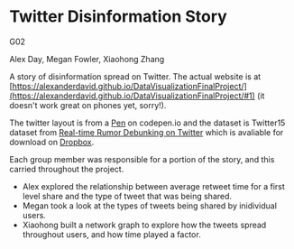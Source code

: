 # Twitter Disinformation Story

G02

Alex Day, Megan Fowler, Xiaohong Zhang

A story of disinformation spread on Twitter. The actual website is at [https://alexanderdavid.github.io/DataVisualizationFinalProject/](https://alexanderdavid.github.io/DataVisualizationFinalProject/#1) (it doesn't work great on phones yet, sorry!).

The twitter layout is from a [Pen](https://codepen.io/itslit/pen/MGzGab) on codepen.io and the dataset is Twitter15 dataset from [Real-time Rumor Debunking on Twitter](https://dl.acm.org/doi/10.1145/2806416.2806651) which is avaliable for download on [Dropbox](https://www.dropbox.com/s/7ewzdrbelpmrnxu/rumdetect2017.zip?dl=0).

Each group member was responsible for a portion of the story, and this carried throughout the project.
- Alex explored the relationship between average retweet time for a first level share and the type of tweet that was being shared.
- Megan took a look at the types of tweets being shared by inidividual users.
- Xiaohong built a network graph to explore how the tweets spread throughout users, and how time played a factor.
